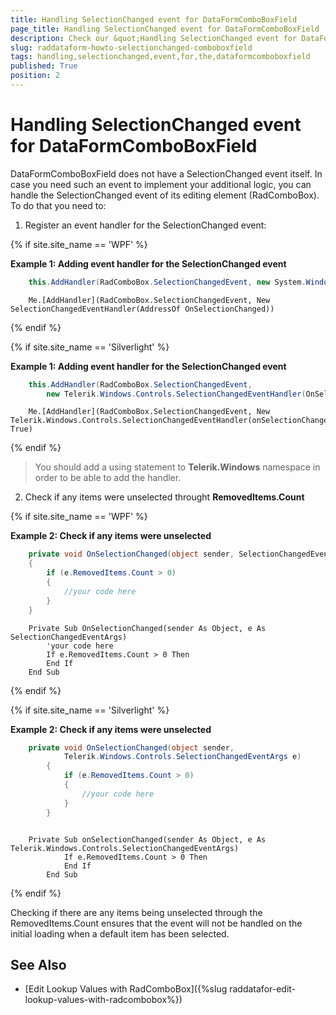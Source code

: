 ```yaml
---
title: Handling SelectionChanged event for DataFormComboBoxField
page_title: Handling SelectionChanged event for DataFormComboBoxField
description: Check our &quot;Handling SelectionChanged event for DataFormComboBoxField&quot; documentation article for the RadDataForm {{ site.framework_name }} control.
slug: raddataform-howto-selectionchanged-comboboxfield
tags: handling,selectionchanged,event,for,the,dataformcomboboxfield
published: True
position: 2
---
```


# Handling SelectionChanged event for DataFormComboBoxField

DataFormComboBoxField does not have a SelectionChanged event itself. In case you need such an event to implement your additional logic, you can handle the SelectionChanged event of its editing element (RadComboBox). To do that you need to:

1) Register an event handler for the SelectionChanged event:

{% if site.site_name == 'WPF' %}

__Example 1: Adding event handler for the SelectionChanged event__
```C#
	this.AddHandler(RadComboBox.SelectionChangedEvent, new System.Windows.Controls.SelectionChangedEventHandler(OnSelectionChanged));
```
```VB.NET
	Me.[AddHandler](RadComboBox.SelectionChangedEvent, New SelectionChangedEventHandler(AddressOf OnSelectionChanged))
```

{% endif %}

{% if site.site_name == 'Silverlight' %}

__Example 1: Adding event handler for the SelectionChanged event__
```C#
	this.AddHandler(RadComboBox.SelectionChangedEvent, 
	    new Telerik.Windows.Controls.SelectionChangedEventHandler(OnSelectionChanged), true);
```
```VB.NET
	Me.[AddHandler](RadComboBox.SelectionChangedEvent, New Telerik.Windows.Controls.SelectionChangedEventHandler(onSelectionChanged), True)
```

{% endif %}

>You should add a using statement to __Telerik.Windows__ namespace in order to be able to add the handler.

2) Check if any items were unselected throught __RemovedItems.Count__

{% if site.site_name == 'WPF' %}

__Example 2: Check if any items were unselected__
```C#
	private void OnSelectionChanged(object sender, SelectionChangedEventArgs e)
	{
	    if (e.RemovedItems.Count > 0)
	    {
	        //your code here
	    }
	}
```
```VB.NET
	Private Sub OnSelectionChanged(sender As Object, e As SelectionChangedEventArgs)
	    'your code here
	    If e.RemovedItems.Count > 0 Then
	    End If
	End Sub
```

{% endif %}


{% if site.site_name == 'Silverlight' %}

__Example 2: Check if any items were unselected__
```C#	
	private void OnSelectionChanged(object sender,
            Telerik.Windows.Controls.SelectionChangedEventArgs e)
        {
            if (e.RemovedItems.Count > 0)
            {
                //your code here
            }
        }
```
```VB.NET

	Private Sub onSelectionChanged(sender As Object, e As Telerik.Windows.Controls.SelectionChangedEventArgs)
            If e.RemovedItems.Count > 0 Then
            End If
        End Sub
```

{% endif %}

Checking if there are any items being unselected through the RemovedItems.Count ensures that the event will not be handled on the initial loading when a default item has been selected. 

## See Also

 * [Edit Lookup Values with RadComboBox]({%slug raddatafor-edit-lookup-values-with-radcombobox%})
